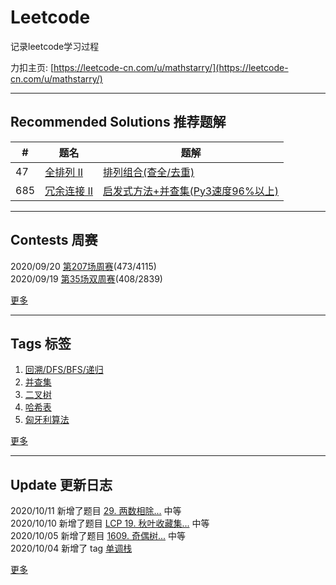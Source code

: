 # Leetcode
记录leetcode学习过程 

力扣主页: [https://leetcode-cn.com/u/mathstarry/](https://leetcode-cn.com/u/mathstarry/)

---
## Recommended Solutions 推荐题解
| # | 题名 | 题解 |
| -- | -- | -- |
| 47 | [全排列 II](https://github.com/Mathstarry/Leetcode/tree/master/problems/0047_permuteUnique) | [排列组合(查全/去重)](https://github.com/Mathstarry/Leetcode/blob/master/problems/0047_permuteUnique/ideas.md) |
| 685 | [冗余连接 II](https://github.com/Mathstarry/Leetcode/tree/master/problems/0685_findRedundantDirectedConnection) | [启发式方法+并查集(Py3速度96%以上)](https://leetcode-cn.com/problems/redundant-connection-ii/solution/qi-fa-shi-fang-fa-bing-cha-ji-py3su-du-96yi-shang-/) |

---

## Contests 周赛
2020/09/20 [第207场周赛](https://github.com/Mathstarry/Leetcode/blob/master/contests/overview/weekly/weekly_207.md)(473/4115)  
2020/09/19 [第35场双周赛](https://github.com/Mathstarry/Leetcode/blob/master/contests/overview/biweekly/biweekly_035.md)(408/2839)

[更多](https://github.com/Mathstarry/Leetcode/blob/master/contests/overview/README.md)

---
## Tags 标签
1. [回溯/DFS/BFS/递归](https://github.com/Mathstarry/Leetcode/tree/master/tags/trackback_DFS_BFS_recursion)  
2. [并查集](https://github.com/Mathstarry/Leetcode/blob/master/tags/unionfind/README.md)
3. [二叉树](https://github.com/Mathstarry/Leetcode/tree/master/tags/binary-tree)
4. [哈希表](https://github.com/Mathstarry/Leetcode/tree/master/tags/hashMap)
5. [匈牙利算法](https://github.com/Mathstarry/Leetcode/tree/master/tags/bipartite-graph)

[更多](https://github.com/Mathstarry/Leetcode/tree/master/tags)

---
## Update 更新日志
2020/10/11 新增了题目 [29. 两数相除...](https://github.com/Mathstarry/Leetcode/tree/master/problems/0029_divide) 中等  
2020/10/10 新增了题目 [LCP 19. 秋叶收藏集...](https://github.com/Mathstarry/Leetcode/tree/master/leetcodeCup/LCP0019_minimumOperations) 中等  
2020/10/05 新增了题目 [1609. 奇偶树...](https://github.com/Mathstarry/Leetcode/tree/master/problems/1609_isEvenOddTree) 中等  
2020/10/04 新增了 tag [单调栈](https://github.com/Mathstarry/Leetcode/tree/master/tags/monotoneStack)   

[更多](https://github.com/Mathstarry/Leetcode/blob/master/UPDATE.md#Update)
